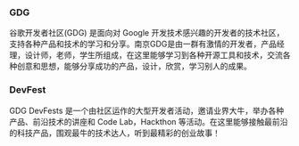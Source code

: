 ### GDG
谷歌开发者社区(GDG) 是面向对 Google 开发技术感兴趣的开发者的技术社区，支持各种产品和技术的学习和分享。南京GDG是由一群有激情的开发者，产品经理，设计师，老师，学生所组成，在这里能够学习到各种开源工具和技术，交流各种创意和思想，能够分享成功的产品，设计，欣赏，学习别人的成果。

### DevFest
GDG DevFests 是一个由社区运作的大型开发者活动，邀请业界大牛，举办各种产品、前沿技术的讲座和 Code Lab，Hackthon 等活动。在这里能够接触最前沿的科技产品，围观最牛的技术达人，听到最精彩的创业故事！
